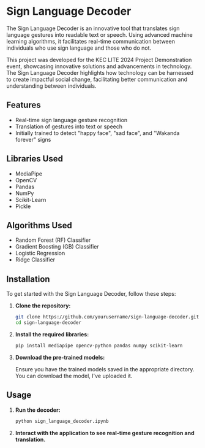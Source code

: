 # Sign Language Decoder

The Sign Language Decoder is an innovative tool that translates sign language gestures into readable text or speech. Using advanced machine learning algorithms, it facilitates real-time communication between individuals who use sign language and those who do not.

This project was developed for the KEC LITE 2024 Project Demonstration event, showcasing innovative solutions and advancements in technology. The Sign Language Decoder highlights how technology can be harnessed to create impactful social change, facilitating better communication and understanding between individuals.
## Features

- Real-time sign language gesture recognition
- Translation of gestures into text or speech
- Initially trained to detect "happy face", "sad face", and "Wakanda forever" signs

## Libraries Used

- MediaPipe
- OpenCV
- Pandas
- NumPy
- Scikit-Learn
- Pickle

## Algorithms Used

- Random Forest (RF) Classifier
- Gradient Boosting (GB) Classifier
- Logistic Regression
- Ridge Classifier

## Installation

To get started with the Sign Language Decoder, follow these steps:

1. **Clone the repository:**

    ```sh
    git clone https://github.com/yourusername/sign-language-decoder.git
    cd sign-language-decoder
    ```

2. **Install the required libraries:**

    ```sh
    pip install mediapipe opencv-python pandas numpy scikit-learn
    ```

3. **Download the pre-trained models:**

    Ensure you have the trained models saved in the appropriate directory. You can download the model, I've uploaded it.

## Usage

1. **Run the decoder:**

    ```sh
    python sign_language_decoder.ipynb
    ```

2. **Interact with the application to see real-time gesture recognition and translation.**

